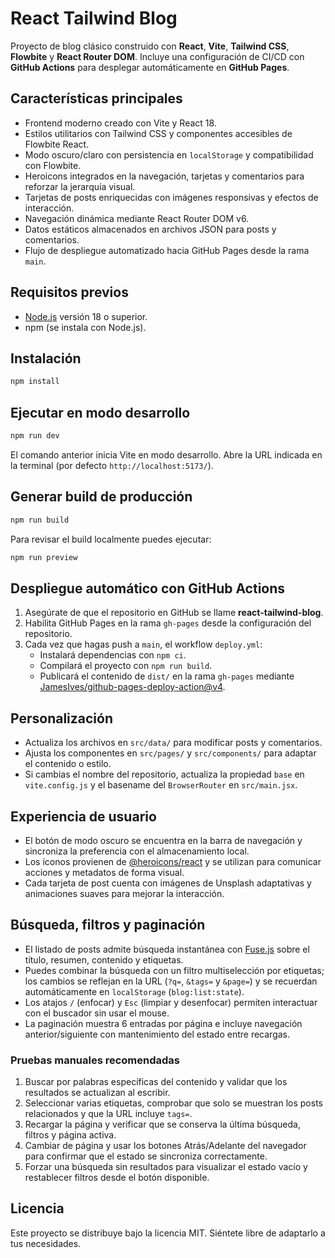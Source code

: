 # React Tailwind Blog

Proyecto de blog clásico construido con **React**, **Vite**, **Tailwind CSS**, **Flowbite** y **React Router DOM**. Incluye una configuración de CI/CD con **GitHub Actions** para desplegar automáticamente en **GitHub Pages**.

## Características principales

- Frontend moderno creado con Vite y React 18.
- Estilos utilitarios con Tailwind CSS y componentes accesibles de Flowbite React.
- Modo oscuro/claro con persistencia en `localStorage` y compatibilidad con Flowbite.
- Heroicons integrados en la navegación, tarjetas y comentarios para reforzar la jerarquía visual.
- Tarjetas de posts enriquecidas con imágenes responsivas y efectos de interacción.
- Navegación dinámica mediante React Router DOM v6.
- Datos estáticos almacenados en archivos JSON para posts y comentarios.
- Flujo de despliegue automatizado hacia GitHub Pages desde la rama `main`.

## Requisitos previos

- [Node.js](https://nodejs.org/) versión 18 o superior.
- npm (se instala con Node.js).

## Instalación

```bash
npm install
```

## Ejecutar en modo desarrollo

```bash
npm run dev
```

El comando anterior inicia Vite en modo desarrollo. Abre la URL indicada en la terminal (por defecto `http://localhost:5173/`).

## Generar build de producción

```bash
npm run build
```

Para revisar el build localmente puedes ejecutar:

```bash
npm run preview
```

## Despliegue automático con GitHub Actions

1. Asegúrate de que el repositorio en GitHub se llame **react-tailwind-blog**.
2. Habilita GitHub Pages en la rama `gh-pages` desde la configuración del repositorio.
3. Cada vez que hagas push a `main`, el workflow `deploy.yml`:
   - Instalará dependencias con `npm ci`.
   - Compilará el proyecto con `npm run build`.
   - Publicará el contenido de `dist/` en la rama `gh-pages` mediante [JamesIves/github-pages-deploy-action@v4](https://github.com/JamesIves/github-pages-deploy-action).

## Personalización

- Actualiza los archivos en `src/data/` para modificar posts y comentarios.
- Ajusta los componentes en `src/pages/` y `src/components/` para adaptar el contenido o estilo.
- Si cambias el nombre del repositorio, actualiza la propiedad `base` en `vite.config.js` y el basename del `BrowserRouter` en `src/main.jsx`.

## Experiencia de usuario

- El botón de modo oscuro se encuentra en la barra de navegación y sincroniza la preferencia con el almacenamiento local.
- Los íconos provienen de [@heroicons/react](https://github.com/tailwindlabs/heroicons) y se utilizan para comunicar acciones y metadatos de forma visual.
- Cada tarjeta de post cuenta con imágenes de Unsplash adaptativas y animaciones suaves para mejorar la interacción.

## Búsqueda, filtros y paginación

- El listado de posts admite búsqueda instantánea con [Fuse.js](https://fusejs.io/) sobre el título, resumen, contenido y etiquetas.
- Puedes combinar la búsqueda con un filtro multiselección por etiquetas; los cambios se reflejan en la URL (`?q=`, `&tags=` y `&page=`) y se recuerdan automáticamente en `localStorage` (`blog:list:state`).
- Los atajos `/` (enfocar) y `Esc` (limpiar y desenfocar) permiten interactuar con el buscador sin usar el mouse.
- La paginación muestra 6 entradas por página e incluye navegación anterior/siguiente con mantenimiento del estado entre recargas.

### Pruebas manuales recomendadas

1. Buscar por palabras específicas del contenido y validar que los resultados se actualizan al escribir.
2. Seleccionar varias etiquetas, comprobar que solo se muestran los posts relacionados y que la URL incluye `tags=`.
3. Recargar la página y verificar que se conserva la última búsqueda, filtros y página activa.
4. Cambiar de página y usar los botones Atrás/Adelante del navegador para confirmar que el estado se sincroniza correctamente.
5. Forzar una búsqueda sin resultados para visualizar el estado vacío y restablecer filtros desde el botón disponible.

## Licencia

Este proyecto se distribuye bajo la licencia MIT. Siéntete libre de adaptarlo a tus necesidades.
